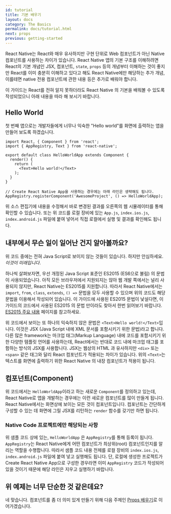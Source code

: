 ```yaml
---
id: tutorial
title: 기본 배우기
layout: docs
category: The Basics
permalink: docs/tutorial.html
next: props
previous: getting-started
---
```


React Native는 React와 매우 유사하지만 구현 단위로 Web 컴포넌트가 아닌 Native 컴포넌트를 사용하는 차이가 있습니다. 
React Native 앱의 기본 구조를 이해하려면 React의 기본 개념인 JSX, 컴포넌트, `state`, `props` 등의 개념부터 이해하는 것이 좋지만 React를 이미 충분히 이해하고 있다고 해도 React Native에만 해당하는 추가 개념, 이를테면 native 전용 컴포넌트에 관한 내용 등은 추가로 배워야 합니다.

이 가이드는 React를 전혀 알지 못하더라도 React Native 의 기본을 배워볼 수 있도록 작성되었으니 아래 내용을 따라 해 보시기 바랍니다.

## Hello World

첫 번째 앱으로는 개발자들에게 너무나 익숙한 "Hello world"를 화면에 출력하는 앱을 만들어 보도록 하겠습니다.

```ReactNativeWebPlayer
import React, { Component } from 'react';
import { AppRegistry, Text } from 'react-native';

export default class HelloWorldApp extends Component {
  render() {
    return (
      <Text>Hello world!</Text>
    );
  }
}

// Create React Native App을 사용하는 경우에는 아래 라인은 생략해도 됩니다.
AppRegistry.registerComponent('AwesomeProject', () => HelloWorldApp);
```

위 소스 편집기에 내용을 수정해서 바로 변경된 결과를 오른쪽의 웹 시뮬레이터를 통해 확인할 수 있습니다. 또는 위 코드를 로컬 장비에 있는 `App.js`, `index.ios.js`, `index.android.js` 파일에 붙여 넣어서 직접 로컬에서 실행 및 결과를 확인해도 됩니다.

## 내부에서 무슨 일이 일어난 건지 알아볼까요?

위 코드 중에는 전혀 Java Script로 보이지 않는 것들이 있습니다. 하지만 안심하세요. _이것이 미래입니다_.

하나씩 살펴보자면, 우선 개정된 Java Script 표준인 ES2015 (ES6으로 불림) 의 문법이 사용되었습니다. 아직 모든 브라우저에서 지원되지는 않아 웹 개발 쪽에서는 널리 사용되지 않지만, 
React Native는 ES2015를 지원합니다. 따라서 React Native에서는 `import`, `from`, `class`, `extends`, `() =>` 문법을 모두 사용할 수 있으며 위의 코드도 해당 문법을 이용해서 작성되어 있습니다. 
이 가이드에 사용된 ES2015 문법이 낯설다면, 이 가이드의 코드에서 사용된 ES2015 의 문법 만이라도 찾아서 한번 읽어보기 바랍니다. [ES2015 주요 내용](https://babeljs.io/learn-es2015/) 페이지를 참고하세요.

위 코드에서 보이는 또 하나의 익숙하지 않은 문법은 `<Text>Hello world!</Text>`입니다. 이것은 JSX (Java Script 내에 XML 문서를 포함시키기 위한 문법)라고 합니다. 
다른 많은 framework는 마크업 태그(Markup Language) 내에 코드를 포함시키기 위한 다양한 템플릿 언어를 사용하는데, React에서는 반대로 코드 내에 마크업 태그를 포함하는 방식의 JSX를 사용합니다. 
JSX는 웹상의 HTML 과 유사하지만 `<div>` 또는 `<span>` 같은 태그와 달리 React 컴포넌트가 적용되는 차이가 있습니다. 위의 `<Text>`는 텍스트를 화면에 출력하기 위한 React Native 의 내장 컴포넌트가 적용이 됩니다.

## 컴포넌트(Component)

위 코드에서는 `HelloWorldApp`이라고 하는 새로운 `Component`를 정의하고 있는데, React Native로 앱을 개발하는 경우에는 이런 새로운 컴포넌트를 많이 만들게 됩니다. 
React Native에서는 화면상에 보이는 모든 것이 컴포넌트입니다. 컴포넌트는 간단하게 구성할 수 있는 데 화면에 그릴 JSX를 리턴하는 `render` 함수를 갖기만 하면 됩니다.

<div class="banner-crna-ejected">
  <h3>Native Code 프로젝트에만 해당되는 사항</h3>
  <p>
    위 샘플 코드 상에 있는, <code>HelloWorldApp</code> 은 <code>AppRegistry</code>를 통해 등록이 됩니다. 
    <code>AppRegistry</code>는 React Native에게 어떤 컴포넌트가 최상위(root) 컴포넌트인지를 알리는 역할을 수행합니다. 따라서 샘플 코드 내용 전체를 로컬 장비의 <code>index.ios.js</code>, <code>index.android.js</code> 파일에 붙여 넣고 실행해도 됩니다. 단, 로컬에 생성한 프로젝트가 Create React Native App으로 구성한 경우라면 이미 <code>AppRegistry</code> 코드가 작성되어 있을 것이기 때문에 해당 라인은 지우고 실행하기 바랍니다.
  </p>
</div>


## 위 예제는 너무 단순한 것 같은데요?

네 맞습니다. 컴포넌트를 좀 더 의미 있게 만들기 위해 다음 주제인 [Props 배우기](docs/props.html)로 이어가겠습니다.
